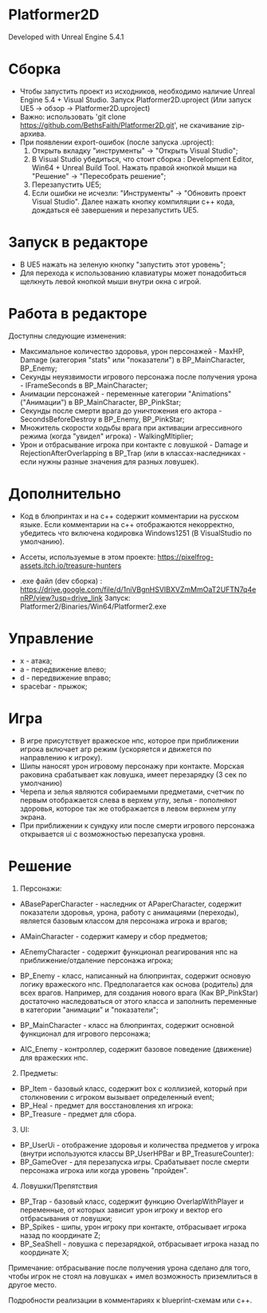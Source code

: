# Platformer2D

Developed with Unreal Engine 5.4.1

# Сборка

* Чтобы запустить проект из исходников, необходимо наличие Unreal Engine 5.4 + Visual Studio. Запуск Platformer2D.uproject (Или запуск UE5 -> обзор -> Platformer2D.uproject)
* Важно: использовать 'git clone https://github.com/BethsFaith/Platformer2D.git', не скачивание zip-архива. 
* При появлении export-ошибок (после запуска .uproject): 
    1. Открыть вкладку "инструменты" -> "Открыть Visual Studio";
    2. В Visual Studio убедиться, что стоит сборка : Development Editor, Win64 + Unreal Build Tool. Нажать правой кнопкой мыши на "Решение" -> "Пересобрать решение";
    3. Перезапуcтить UE5;
    4. Если ошибки не исчезли: "Инструменты" -> "Обновить проект Visual Studio". Далее нажать кнопку компиляции с++ кода, дождаться её завершения и перезапустить UE5.  

# Запуск в редакторе

* В UE5 нажать на зеленую кнопку "запустить этот уровень";
* Для перехода к использованию клавиатуры может понадобиться щелкнуть левой кнопкой мыши внутри окна с игрой.

# Работа в редакторе

Доступны следующие изменения: 

* Максимальное количество здоровья, урон персонажей - MaxHP, Damage (категория "stats" или "показатели") в BP_MainCharacter, BP_Enemy;
* Секунды неуязвимости игрового персонажа после получения урона - IFrameSeconds в BP_MainCharacter;
* Анимации персонажей - переменные категории "Animations"("Анимации") в BP_MainCharacter, BP_PinkStar;
* Секунды после смерти врага до уничтожения его актора - SecondsBeforeDestroy в BP_Enemy, BP_PinkStar;
* Множитель скорости ходьбы врага при активации агрессивного режима (когда "увидел" игрока) - WalkingMltiplier; 
* Урон и отбрасывание игрока при контакте с ловушкой - Damage и RejectionAfterOverlapping в BP_Trap (или в классах-наследниках - если нужны разные значения для разных ловушек).

# Дополнительно

* Код в блюпринтах и на с++ содержит комментарии на русском языке. Если комментарии на с++ отображаются некорректно, убедитесь что включена кодировка Windows1251 (В VisualStudio по умолчанию).

* Ассеты, используемые в этом проекте: https://pixelfrog-assets.itch.io/treasure-hunters

* .exe файл (dev сборка) : https://drive.google.com/file/d/1niVBgnHSVIBXVZmMmOaT2UFTN7q4enRP/view?usp=drive_link
Запуск: Platformer2/Binaries/Win64/Platformer2.exe

# Управление

* x - атака;
* a - передвижение влево;
* d - передвижение вправо;
* spacebar - прыжок;

# Игра 

* В игре присутствует вражеское нпс, которое при приближении игрока включает агр режим (ускоряется и движется по направлению к игроку).
* Шипы наносят урон игровому персонажу при контакте. Морская раковина срабатывает как ловушка, имеет перезарядку (3 сек по умолчанию)
* Черепа и зелья являются собираемыми предметами, счетчик по первым отображается слева в верхем углу, зелья - пополняют здоровья, которое так же отображается в левом верхнем углу экрана.
* При приближении к сундуку или после смерти игрового персонажа открывается ui с возможностью перезапуска уровня.

# Решение

1. Персонажи:

* ABasePaperCharacter - наследник от APaperCharacter, содержит показатели здоровья, урона, работу с анимациями (переходы), является базовым классом для персонажа игрока и врагов;
* AMainCharacter - содержит камеру и сбор предметов;
* AEnemyCharacter - содержит функционал реагирования нпс на приближение/отдаление персонажа игрока;

* BP_Enemy - класс, написанный на блюпринтах, содержит основую логику вражеского нпс. Предполагается как основа (родитель) для всех врагов. Например, для создания нового врага (Как BP_PinkStar) достаточно наследоваться от этого класса и заполнить переменные в категории "анимации" и "показатели";
* BP_MainCharacter - класс на блюпринтах, содержит основной функционал для игрового персонажа;

* AIC_Enemy - контроллер, содержит базовое поведение (движение) для вражеских нпс.

2. Предметы: 

* BP_Item - базовый класс, содержит box с коллизией, который при столкновении с игроком вызывает определенный event;
* BP_Heal - предмет для восстановления хп игрока:
* BP_Treasure - предмет для сбора.

3. UI:

* BP_UserUi - отображение здоровья и количества предметов у игрока (внутри используются классы BP_UserHPBar и BP_TreasureCounter):
* BP_GameOver - для перезапуска игры. Срабатывает после смерти персонажа игрока или когда уровень "пройден".

4. Ловушки/Препятствия

* BP_Trap - базовый класс, содержит функцию OverlapWithPlayer и переменные, от которых зависит урон игроку и вектор его отбрасывания от ловушки;
* BP_Spikes - шипы, урон игроку при контакте, отбрасывает игрока назад по координате Z; 
* BP_SeaShell - ловушка с перезарядкой, отбрасывает игрока назад по координате X;

Примечание: отбрасывание после получения урона сделано для того, чтобы игрок не стоял на ловушках + имел возможность приземлиться в другое место.

Подробности реализации в комментариях к blueprint-схемам или с++. 